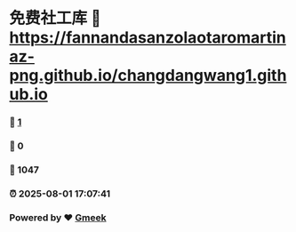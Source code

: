# 免费社工库 :link: https://fannandasanzolaotaromartinaz-png.github.io/changdangwang1.github.io 
### :page_facing_up: [1](https://fannandasanzolaotaromartinaz-png.github.io/changdangwang1.github.io/tag.html) 
### :speech_balloon: 0 
### :hibiscus: 1047 
### :alarm_clock: 2025-08-01 17:07:41 
### Powered by :heart: [Gmeek](https://github.com/Meekdai/Gmeek)
